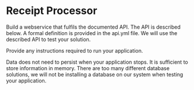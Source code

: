 # Receipt Processor
Build a webservice that fulfils the documented API. The API is described below. A formal definition is provided in the api.yml file. We will use the described API to test your solution.

Provide any instructions required to run your application.

Data does not need to persist when your application stops. It is sufficient to store information in memory. There are too many different database solutions, we will not be installing a database on our system when testing your application.
